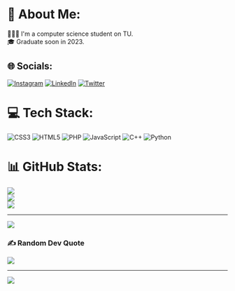 # 💫 About Me:
👩🏻‍💻 I'm a computer science student on TU.<br>🎓 Graduate soon in 2023.<br>


## 🌐 Socials:
[![Instagram](https://img.shields.io/badge/Instagram-%23E4405F.svg?logo=Instagram&logoColor=white)](https://instagram.com/@_engshatha) [![LinkedIn](https://img.shields.io/badge/LinkedIn-%230077B5.svg?logo=linkedin&logoColor=white)](https://linkedin.com/in/@shatha002) [![Twitter](https://img.shields.io/badge/Twitter-%231DA1F2.svg?logo=Twitter&logoColor=white)](https://twitter.com/@_engshatha) 

# 💻 Tech Stack:
![CSS3](https://img.shields.io/badge/css3-%231572B6.svg?style=for-the-badge&logo=css3&logoColor=white) ![HTML5](https://img.shields.io/badge/html5-%23E34F26.svg?style=for-the-badge&logo=html5&logoColor=white) ![PHP](https://img.shields.io/badge/php-%23777BB4.svg?style=for-the-badge&logo=php&logoColor=white) ![JavaScript](https://img.shields.io/badge/javascript-%23323330.svg?style=for-the-badge&logo=javascript&logoColor=%23F7DF1E) ![C++](https://img.shields.io/badge/c++-%2300599C.svg?style=for-the-badge&logo=c%2B%2B&logoColor=white) ![Python](https://img.shields.io/badge/python-3670A0?style=for-the-badge&logo=python&logoColor=ffdd54)

# 📊 GitHub Stats:
![](https://github-readme-stats.vercel.app/api?username=engshatha&theme=dark&hide_border=false&include_all_commits=true&count_private=true)<br/>
![](https://github-readme-streak-stats.herokuapp.com/?user=engshatha&theme=dark&hide_border=false)<br/>
![](https://github-readme-stats.vercel.app/api/top-langs/?username=engshatha&theme=dark&hide_border=false&include_all_commits=true&count_private=true&layout=compact)

---
[![](https://visitcount.itsvg.in/api?id=engshatha&icon=0&color=0)](https://visitcount.itsvg.in)

<!-- Proudly created with GPRM ( https://gprm.itsvg.in ) -->

### ✍️ Random Dev Quote
![](https://quotes-github-readme.vercel.app/api?type=horizontal&theme=light)

---
[![](https://visitcount.itsvg.in/api?id=engshatha1&icon=0&color=0)](https://visitcount.itsvg.in)

<!-- Proudly created with GPRM ( https://gprm.itsvg.in ) -->
